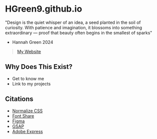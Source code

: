 # HGreen9.github.io
"Design is the quiet whisper of an idea, a seed planted in the soil of curiosity. With patience and imagination, it blossoms into something extraordinary — proof that beauty often begins in the smallest of sparks" 
- Hannah Green 2024

>[My Website](https://hgreen9.netlify.app/)

## Why Does This Exist?

* Get to know me
* Link to my projects

## Citations
* [Normalize CSS](https://necolas.github.io/normalize.css/)
* [Font Share](https://www.fontshare.com/)
* [Figma](https://www.figma.com/)
* [GSAP](https://gsap.com/)
* [Adobe Express](https://www.adobe.com/express/)